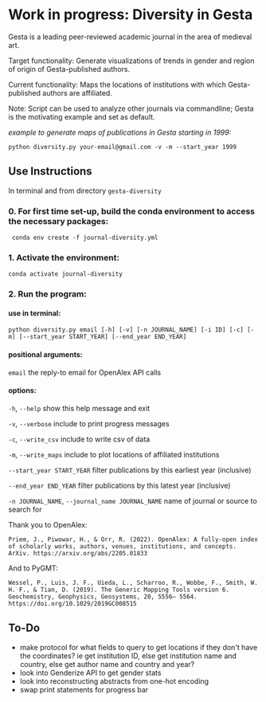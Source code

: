 # Work in progress: Diversity in Gesta

Gesta is a leading peer-reviewed academic journal in the area of medieval art.

Target functionality: Generate visualizations of trends in gender and region of origin of Gesta-published authors.

Current functionality: Maps the locations of institutions with which Gesta-published authors are affiliated.

Note: Script can be used to analyze other journals via commandline; Gesta is the motivating example and set as default. 

*example to generate maps of publications in Gesta starting in 1999:*
    
    python diversity.py your-email@gmail.com -v -m --start_year 1999

## Use Instructions

In terminal and from directory `gesta-diversity`

### 0. For first time set-up, build the conda environment to access the necessary packages:
<!--- Make code --->
     conda env create -f journal-diversity.yml

### 1. Activate the environment:
<!--- Make code --->
    conda activate journal-diversity

### 2. Run the program:

#### use in terminal:
<!--- Make code --->
    python diversity.py email [-h] [-v] [-n JOURNAL_NAME] [-i ID] [-c] [-m] [--start_year START_YEAR] [--end_year END_YEAR] 

#### positional arguments:
  `email`                   the reply-to email for OpenAlex API calls

#### options:

  `-h`, `--help`            show this help message and exit

  `-v`, `--verbose`         include to print progress messages

  `-c`, `--write_csv`       include to write csv of data

  `-m`, `--write_maps`      include to plot locations of affiliated institutions

  `--start_year START_YEAR` 
                            filter publications by this earliest year (inclusive)

  `--end_year END_YEAR`     filter publications by this latest year (inclusive)

  `-n JOURNAL_NAME`, `--journal_name JOURNAL_NAME`
                            name of journal or source to search for


Thank you to OpenAlex:

    Priem, J., Piwowar, H., & Orr, R. (2022). OpenAlex: A fully-open index of scholarly works, authors, venues, institutions, and concepts. ArXiv. https://arxiv.org/abs/2205.01833

And to PyGMT:

    Wessel, P., Luis, J. F., Uieda, L., Scharroo, R., Wobbe, F., Smith, W. H. F., & Tian, D. (2019). The Generic Mapping Tools version 6. Geochemistry, Geophysics, Geosystems, 20, 5556– 5564. https://doi.org/10.1029/2019GC008515

## To-Do

-  make protocol for what fields to query to get locations if they don't have the coordinates?
    ie get institution ID, else get institution name and country, else get author name and country and year?
- look into Genderize API to get gender stats
- look into reconstructing abstracts from one-hot encoding
- swap print statements for progress bar


<!--- NOTES --->
<!---- issn_l = "0016-920X" --->
<!---- source_query = "https://api.openalex.org/sources/" + args.id --->